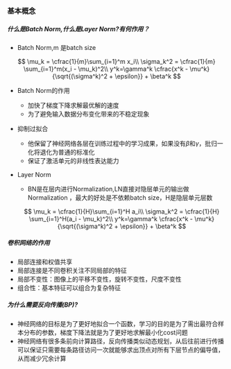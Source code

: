 ### 基本概念

##### 什么是Batch Norm,什么是Layer Norm?有何作用？

- Batch Norm,m 是batch size

$$
\mu_k = \cfrac{1}{m}\sum_{i=1}^m x_i\\
\sigma_k^2 = \cfrac{1}{m} \sum_{i=1}^m(x_i - \mu_k)^2\\
y^k=\gamma^k \cfrac{x^k - \mu^k}{\sqrt{(\sigma^k)^2 + \epsilon}} + \beta^k
$$

- Batch Norm的作用
  
  - 加快了梯度下降求解最优解的速度
  - 为了避免输入数据分布变化带来的不稳定现象
- 抑制过拟合
  - 他保留了神经网络各层在训练过程中的学习成果，如果没有$\beta$和$\gamma$，批归一化将退化为普通的标准化
  - 保证了激活单元的非线性表达能力
  
- Layer Norm

  - BN是在层内进行Normalization,LN直接对隐层单元的输出做Normalization ，最大的好处是不依赖batch size，H是隐层单元层数

  $$
  \mu_k = \cfrac{1}{H}\sum_{i=1}^H a_i\\
  \sigma_k^2 = \cfrac{1}{H} \sum_{i=1}^H(a_i - \mu_k)^2\\
  y^k=\gamma^k \cfrac{x^k - \mu^k}{\sqrt{(\sigma^k)^2 + \epsilon}} + \beta^k
  $$

  

##### 卷积网络的作用

- 局部连接和权值共享
- 局部连接是不同卷积关注不同局部的特征
- 局部不变性：图像上的平移不变性，旋转不变性，尺度不变性
- 组合性：基本特征可以组合为复杂特征

##### 为什么需要反向传播(BP)?

- 神经网络的目标是为了更好地拟合一个函数，学习的目的是为了需出最符合样本分布的参数，梯度下降法就是为了更好地求解最小化cost问题
- 神经网络有很多条前向计算路径，反向传播类似动态规划，从后往前进行传播可以保证只需要每条路径访问一次就能够求出顶点对所有下层节点的偏导值，从而减少冗余计算

